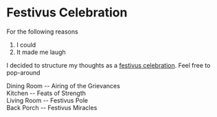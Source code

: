 # Festivus Celebration

For the following reasons 
1. I could
3. It made me laugh  

I decided to structure my thoughts as a [festivus celebration](https://www.youtube.com/watch?v=HX55AzGku5Y). Feel free to pop-around

Dining Room -- Airing of the Grievances   
Kitchen -- Feats of Strength  
Living Room -- Festivus Pole  
Back Porch -- Festivus Miracles 


